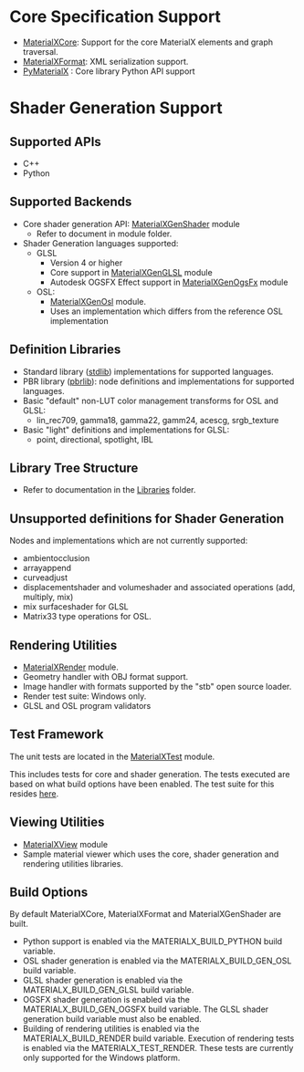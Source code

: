 # Core Specification Support

- [MaterialXCore](MaterialXCore): Support for the core MaterialX elements
and graph traversal.
- [MaterialXFormat](MaterialXFormat): XML serialization support.
- [PyMaterialX](PyMaterialX) : Core library Python API support

# Shader Generation Support

## Supported APIs
-   C++
-   Python

## Supported Backends

-   Core shader generation API: [MaterialXGenShader](MaterialXGenShader) module
    -  Refer to document in module folder.
-   Shader Generation languages supported:
    -   GLSL
        -   Version 4 or higher
        -   Core support in [MaterialXGenGLSL](MaterialXGenGLSL) module
        -   Autodesk OGSFX Effect support in [MaterialXGenOgsFx](MaterialXGenOgsFx) module
    -   OSL:
        -   [MaterialXGenOsl](MaterialXGenOsl) module.
        -   Uses an implementation which differs from the reference OSL
            implementation

## Definition Libraries

-  Standard library ([stdlib](../documents/Libraries/stdlib)) implementations for supported languages.
-  PBR library ([pbrlib](../documents/Libraries/pbrlib)): node definitions and implementations for supported languages.
-   Basic "default" non-LUT color management transforms for OSL and
    GLSL:
    -   lin_rec709, gamma18, gamma22, gamm24, acescg, srgb_texture
-   Basic "light" definitions and implementations for GLSL:
    -   point, directional, spotlight, IBL

## Library Tree Structure
- Refer to documentation in the [Libraries](../documents/Libraries) folder.

## Unsupported definitions for Shader Generation

Nodes and implementations which are not currently supported:
-   ambientocclusion
-   arrayappend
-   curveadjust
-   displacementshader and volumeshader and associated operations (add,
    multiply, mix)
-   mix surfaceshader for GLSL
-   Matrix33 type operations for OSL.

## Rendering Utilities

- [MaterialXRender](MaterialXRender) module.
- Geometry handler with OBJ format support.
- Image handler with formats supported by the "stb" open source loader.
- Render test suite: Windows only.
- GLSL and OSL program validators

## Test Framework

The unit tests are located in the [MaterialXTest](MaterialXTest/README.md) module.

This includes tests for core and shader generation. The tests executed are based on what build options have been enabled. The test suite for this resides [here](../documents/TestSuite).

## Viewing Utilities

- [MaterialXView](https://github.com/jstone-dev/MaterialX/blob/adsk_contrib/dev/README.md) module
- Sample material viewer which uses the core, shader generation and rendering utilities libraries.

## Build Options
By default MaterialXCore, MaterialXFormat and MaterialXGenShader are built.
- Python support is enabled via the MATERIALX_BUILD_PYTHON build variable.
- OSL shader generation is enabled via the MATERIALX_BUILD_GEN_OSL build variable.
- GLSL shader generation is enabled via the MATERIALX_BUILD_GEN_GLSL build variable.
- OGSFX shader generation is enabled via the MATERIALX_BUILD_GEN_OGSFX build variable. The GLSL shader generation build variable must also be enabled.
- Building of rendering utilities is enabled via the MATERIALX_BUILD_RENDER build variable. Execution of rendering tests is enabled via the MATERIALX_TEST_RENDER. These tests are currently only supported for the Windows platform.
